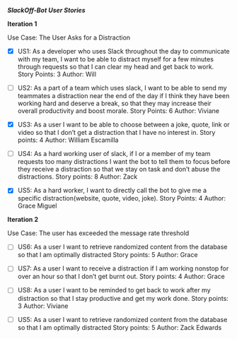 ***SlackOff-Bot User Stories***

**Iteration 1**

Use Case: The User Asks for a Distraction

* [x] US1: As a developer who uses Slack throughout the day to communicate with my team, I want to be able to distract myself for a few minutes through  requests so that I can clear my head and get back to work. 
Story Points: 3
Author: Will

* [ ] US2: As a part of a team which uses slack, I want to be able to send my teammates a distraction near the end of the day if I think they have been working hard and deserve a break, so that they may increase their overall productivity and boost morale. 
Story Points: 6
Author: Viviane

* [x] US3: As a user I want to be able to choose between a joke, quote, link or video so that I don’t get a distraction that I have no interest in. 
Story points: 4
Author: William Escamilla

* [ ] US4: As a hard working user of slack, if I or a member of my team requests too many distractions I want the bot to tell them to focus before they receive a distraction so that we stay on task and don’t abuse the distractions.
Story points: 8
Author: Zack

* [x] US5: As a hard worker, I want to directly call the bot to give me a specific distraction(website, quote, video, joke).
Story Points: 4
Author: Grace Miguel

**Iteration 2**
 
Use Case: The user has exceeded the message rate threshold

* [ ] US6: As a user I want to retrieve randomized content from the database so that I am optimally distracted
Story points: 5
Author: Grace

* [ ] US7: As a user I want to receive a distraction if I am working nonstop for over an hour so that I don’t get burnt out.
Story points: 4
Author: Grace

* [ ] US8: As a user I want to be reminded to get back to work after my distraction so that I stay productive and get my work done.
Story points: 3
Author: Viviane

* [ ] US5: As a user I want to retrieve randomized content from the database so that I am optimally distracted
Story points: 5
Author: Zack Edwards
